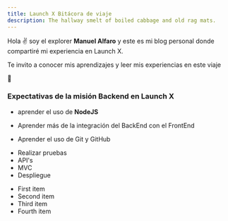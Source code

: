 ```yaml
---
title: Launch X Bitácora de viaje
description: The hallway smelt of boiled cabbage and old rag mats.
---
```


Hola ✌️  soy el explorer **Manuel Alfaro** y este es mi blog personal donde compartiré mi experiencia en Launch X.

Te invito a conocer mis aprendizajes y leer mis experiencias en este viaje

🚀

### Expectativas de la misión Backend en Launch X

* aprender el uso de **NodeJS**
 
* Aprender más de la integración del BackEnd con el FrontEnd
 
* Aprender el uso de Git y GitHub
+ Realizar pruebas
+ API's
+ MVC
+ Despliegue


- First item
- Second item
- Third item
- Fourth item
